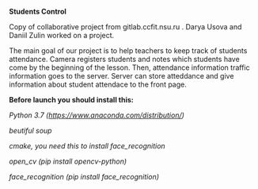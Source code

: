 **Students Control**

Copy of collaborative project from gitlab.ccfit.nsu.ru . Darya Usova and Daniil Zulin worked on a project.

The main goal of our project is to help teachers to keep track of students attendance. Camera registers students and notes which students have come by the beginning of the lesson. Then, attendance information traffic information goes to the server. Server can store atteddance and give information about student attendace to the front page.




**Before launch you should install this:**

*Python 3.7 (https://www.anaconda.com/distribution/)*

*beutiful soup*

*cmake, you need this to install face_recognition*

*open_cv (pip install opencv-python)*

*face_recognition (pip install face_recognition)*
